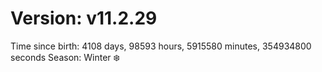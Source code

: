 # Version: v11.2.29
Time since birth: 4108 days, 98593 hours, 5915580 minutes, 354934800 seconds
Season: Winter ❄️
